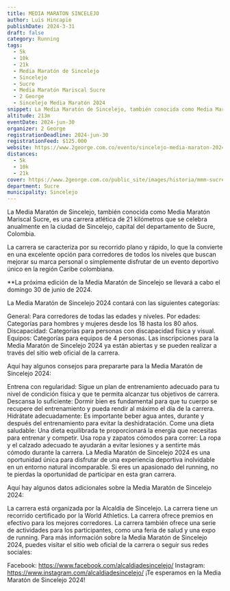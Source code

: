 ```yaml
---
title: MEDIA MARATON SINCELEJO
author: Luis Hincapie
publishDate: 2024-3-31
draft: false
category: Running
tags:
  - 5k
  - 10k
  - 21k
  - Media Maratón de Sincelejo
  - Sincelejo
  - Sucre
  - Media Maratón Mariscal Sucre
  - 2 George
  - Sincelejo Media Maratón 2024
snippet: La Media Maratón de Sincelejo, también conocida como Media Maratón Mariscal Sucre, es una carrera atlética de 21 kilómetros que se celebra anualmente en la ciudad de Sincelejo, capital del departamento de Sucre, Colombia.
altitude: 213m
eventDate: 2024-jun-30
organizer: 2 George
registrationDeadline: 2024-jun-30
registrationFeed: $125.000
website: https://www.2george.com.co/evento/sincelejo-media-maraton-2024
distances:
  - 5k
  - 10k
  - 21k
cover: https://www.2george.com.co/public_site/images/historia/mmm-sucre/2023/2.webp
department: Sucre
municipality: Sincelejo
---
```


La Media Maratón de Sincelejo, también conocida como Media Maratón Mariscal Sucre, es una carrera atlética de 21 kilómetros que se celebra anualmente en la ciudad de Sincelejo, capital del departamento de Sucre, Colombia.

La carrera se caracteriza por su recorrido plano y rápido, lo que la convierte en una excelente opción para corredores de todos los niveles que buscan mejorar su marca personal o simplemente disfrutar de un evento deportivo único en la región Caribe colombiana.

\*\*La próxima edición de la Media Maratón de Sincelejo se llevará a cabo el domingo 30 de junio de 2024.

La Media Maratón de Sincelejo 2024 contará con las siguientes categorías:

General: Para corredores de todas las edades y niveles.
Por edades: Categorías para hombres y mujeres desde los 18 hasta los 80 años.
Discapacidad: Categorías para personas con discapacidad física y visual.
Equipos: Categorías para equipos de 4 personas.
Las inscripciones para la Media Maratón de Sincelejo 2024 ya están abiertas y se pueden realizar a través del sitio web oficial de la carrera.

Aquí hay algunos consejos para prepararte para la Media Maratón de Sincelejo 2024:

Entrena con regularidad: Sigue un plan de entrenamiento adecuado para tu nivel de condición física y que te permita alcanzar tus objetivos de carrera.
Descansa lo suficiente: Dormir bien es fundamental para que tu cuerpo se recupere del entrenamiento y pueda rendir al máximo el día de la carrera.
Hidrátate adecuadamente: Es importante beber agua antes, durante y después del entrenamiento para evitar la deshidratación.
Come una dieta saludable: Una dieta equilibrada te proporcionará la energía que necesitas para entrenar y competir.
Usa ropa y zapatos cómodos para correr: La ropa y el calzado adecuado te ayudarán a evitar lesiones y a sentirte más cómodo durante la carrera.
La Media Maratón de Sincelejo 2024 es una oportunidad única para disfrutar de una experiencia deportiva inolvidable en un entorno natural incomparable. Si eres un apasionado del running, no te pierdas la oportunidad de participar en esta gran carrera.

Aquí hay algunos datos adicionales sobre la Media Maratón de Sincelejo 2024:

La carrera está organizada por la Alcaldía de Sincelejo.
La carrera tiene un recorrido certificado por la World Athletics.
La carrera ofrece premios en efectivo para los mejores corredores.
La carrera también ofrece una serie de actividades para los participantes, como una feria de salud y una expo de running.
Para más información sobre la Media Maratón de Sincelejo 2024, puedes visitar el sitio web oficial de la carrera o seguir sus redes sociales:

Facebook: https://www.facebook.com/alcaldiadesincelejo/
Instagram: https://www.instagram.com/alcaldiadesincelejo/
¡Te esperamos en la Media Maratón de Sincelejo 2024!
